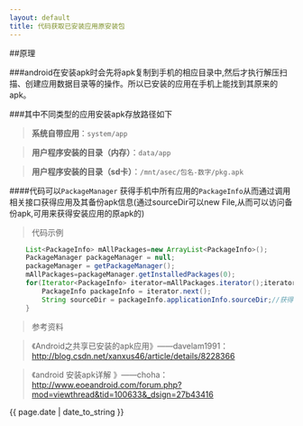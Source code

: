 ```yaml
---
layout: default
title: 代码获取已安装应用原安装包
---
```


##原理 

###android在安装apk时会先将apk复制到手机的相应目录中,然后才执行解压扫描、创建应用数据目录等的操作。所以已安装的应用在手机上能找到其原来的apk。

###其中不同类型的应用安装apk存放路径如下

>**系统自带应用**：`system/app`

>**用户程序安装的目录（内存）**：`data/app`

>**用户程序安装的目录（sd卡）**：`/mnt/asec/包名-数字/pkg.apk`




####代码可以`PackageManager` 获得手机中所有应用的`PackageInfo`从而通过调用相关接口获得应用及其备份apk信息(通过sourceDir可以new File,从而可以访问备份apk,可用来获得安装应用的原apk的)

> 代码示例 

```java
    List<PackageInfo> mAllPackages=new ArrayList<PackageInfo>();
    PackageManager packageManager = null;
    packageManager = getPackageManager();
    mAllPackages=packageManager.getInstalledPackages(0);
    for(Iterator<PackageInfo> iterator=mAllPackages.iterator();iterator.hasNext();) {
        PackageInfo packageInfo = iterator.next();
        String sourceDir = packageInfo.applicationInfo.sourceDir;//获得备份apk路径
    }

```
<p>
<p>
<p>

> 参考资料

> 《Android之共享已安装的apk应用》——davelam1991：http://blog.csdn.net/xanxus46/article/details/8228366

> 《android 安装apk详解 》——choha：http://www.eoeandroid.com/forum.php?mod=viewthread&tid=100633&_dsign=27b43416
<p>{{ page.date | date_to_string }}</p>
